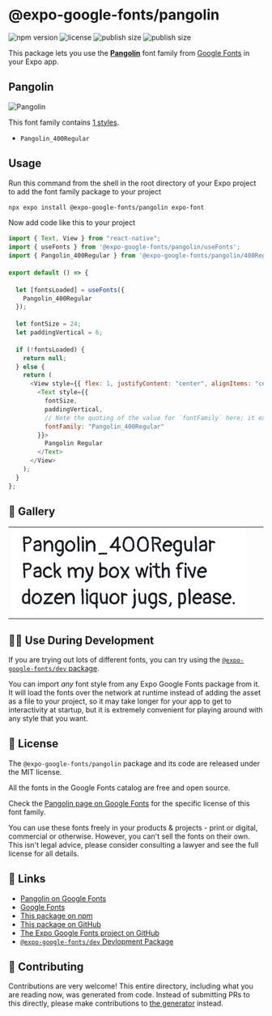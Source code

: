 # @expo-google-fonts/pangolin

![npm version](https://flat.badgen.net/npm/v/@expo-google-fonts/pangolin)
![license](https://flat.badgen.net/github/license/expo/google-fonts)
![publish size](https://flat.badgen.net/packagephobia/install/@expo-google-fonts/pangolin)
![publish size](https://flat.badgen.net/packagephobia/publish/@expo-google-fonts/pangolin)

This package lets you use the [**Pangolin**](https://fonts.google.com/specimen/Pangolin) font family from [Google Fonts](https://fonts.google.com/) in your Expo app.

## Pangolin

![Pangolin](./font-family.png)

This font family contains [1 styles](#-gallery).

- `Pangolin_400Regular`

## Usage

Run this command from the shell in the root directory of your Expo project to add the font family package to your project

```sh
npx expo install @expo-google-fonts/pangolin expo-font
```

Now add code like this to your project

```js
import { Text, View } from "react-native";
import { useFonts } from '@expo-google-fonts/pangolin/useFonts';
import { Pangolin_400Regular } from '@expo-google-fonts/pangolin/400Regular';

export default () => {

  let [fontsLoaded] = useFonts({
    Pangolin_400Regular
  });

  let fontSize = 24;
  let paddingVertical = 6;

  if (!fontsLoaded) {
    return null;
  } else {
    return (
      <View style={{ flex: 1, justifyContent: "center", alignItems: "center" }}>
        <Text style={{
          fontSize,
          paddingVertical,
          // Note the quoting of the value for `fontFamily` here; it expects a string!
          fontFamily: "Pangolin_400Regular"
        }}>
          Pangolin Regular
        </Text>
      </View>
    );
  }
};
```

## 🔡 Gallery


||||
|-|-|-|
|![Pangolin_400Regular](./400Regular/Pangolin_400Regular.ttf.png)||||


## 👩‍💻 Use During Development

If you are trying out lots of different fonts, you can try using the [`@expo-google-fonts/dev` package](https://github.com/expo/google-fonts/tree/master/font-packages/dev#readme).

You can import _any_ font style from any Expo Google Fonts package from it. It will load the fonts over the network at runtime instead of adding the asset as a file to your project, so it may take longer for your app to get to interactivity at startup, but it is extremely convenient for playing around with any style that you want.


## 📖 License

The `@expo-google-fonts/pangolin` package and its code are released under the MIT license.

All the fonts in the Google Fonts catalog are free and open source.

Check the [Pangolin page on Google Fonts](https://fonts.google.com/specimen/Pangolin) for the specific license of this font family.

You can use these fonts freely in your products & projects - print or digital, commercial or otherwise. However, you can't sell the fonts on their own. This isn't legal advice, please consider consulting a lawyer and see the full license for all details.

## 🔗 Links

- [Pangolin on Google Fonts](https://fonts.google.com/specimen/Pangolin)
- [Google Fonts](https://fonts.google.com/)
- [This package on npm](https://www.npmjs.com/package/@expo-google-fonts/pangolin)
- [This package on GitHub](https://github.com/expo/google-fonts/tree/master/font-packages/pangolin)
- [The Expo Google Fonts project on GitHub](https://github.com/expo/google-fonts)
- [`@expo-google-fonts/dev` Devlopment Package](https://github.com/expo/google-fonts/tree/master/font-packages/dev)

## 🤝 Contributing

Contributions are very welcome! This entire directory, including what you are reading now, was generated from code. Instead of submitting PRs to this directly, please make contributions to [the generator](https://github.com/expo/google-fonts/tree/master/packages/generator) instead.
